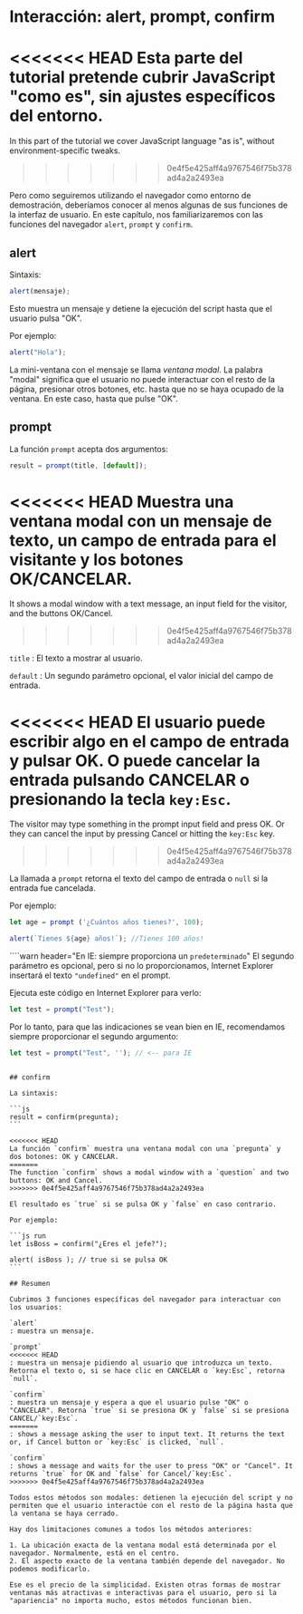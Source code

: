 # Interacción: alert, prompt, confirm

<<<<<<< HEAD
Esta parte del tutorial pretende cubrir JavaScript "como es", sin ajustes específicos del entorno.
=======
In this part of the tutorial we cover JavaScript language "as is", without environment-specific tweaks.
>>>>>>> 0e4f5e425aff4a9767546f75b378ad4a2a2493ea

Pero como seguiremos utilizando el navegador como entorno de demostración, deberíamos conocer al menos algunas de sus funciones de la interfaz de usuario. En este capítulo, nos familiarizaremos con las funciones del navegador `alert`, `prompt` y `confirm`.

## alert

Sintaxis:

```js
alert(mensaje);
```

Esto muestra un mensaje y detiene la ejecución del script hasta que el usuario pulsa "OK".

Por ejemplo:

```js run
alert("Hola");
```

La mini-ventana con el mensaje se llama *ventana modal*. La palabra "modal" significa que el usuario no puede interactuar con el resto de la página, presionar otros botones, etc. hasta que no se haya ocupado de la ventana. En este caso, hasta que pulse "OK".

## prompt

La función `prompt` acepta dos argumentos:

```js no-beautify
result = prompt(title, [default]);
```

<<<<<<< HEAD
Muestra una ventana modal con un mensaje de texto, un campo de entrada para el visitante y los botones OK/CANCELAR.
=======
It shows a modal window with a text message, an input field for the visitor, and the buttons OK/Cancel.
>>>>>>> 0e4f5e425aff4a9767546f75b378ad4a2a2493ea

`title`
: El texto a mostrar al usuario.

`default`
: Un segundo parámetro opcional, el valor inicial del campo de entrada.

<<<<<<< HEAD
El usuario puede escribir algo en el campo de entrada y pulsar OK. O puede cancelar la entrada pulsando CANCELAR o presionando la tecla `key:Esc`.
=======
The visitor may type something in the prompt input field and press OK. Or they can cancel the input by pressing Cancel or hitting the `key:Esc` key.
>>>>>>> 0e4f5e425aff4a9767546f75b378ad4a2a2493ea

La llamada a `prompt` retorna el texto del campo de entrada o `null` si la entrada fue cancelada.

Por ejemplo:

```js run
let age = prompt ('¿Cuántos años tienes?', 100);

alert(`Tienes ${age} años!`); //Tienes 100 años!
```

````warn header="En IE: siempre proporciona un `predeterminado`"
El segundo parámetro es opcional, pero si no lo proporcionamos, Internet Explorer insertará el texto `"undefined"` en el prompt.

Ejecuta este código en Internet Explorer para verlo:

```js run
let test = prompt("Test");
```

Por lo tanto, para que las indicaciones se vean bien en IE, recomendamos siempre proporcionar el segundo argumento:

```js run
let test = prompt("Test", ''); // <-- para IE
```
````

## confirm

La sintaxis:

```js
result = confirm(pregunta);
```

<<<<<<< HEAD
La función `confirm` muestra una ventana modal con una `pregunta` y dos botones: OK y CANCELAR.
=======
The function `confirm` shows a modal window with a `question` and two buttons: OK and Cancel.
>>>>>>> 0e4f5e425aff4a9767546f75b378ad4a2a2493ea

El resultado es `true` si se pulsa OK y `false` en caso contrario.

Por ejemplo:

```js run
let isBoss = confirm("¿Eres el jefe?");

alert( isBoss ); // true si se pulsa OK
```

## Resumen

Cubrimos 3 funciones específicas del navegador para interactuar con los usuarios:

`alert`
: muestra un mensaje.

`prompt`
<<<<<<< HEAD
: muestra un mensaje pidiendo al usuario que introduzca un texto. Retorna el texto o, si se hace clic en CANCELAR o `key:Esc`, retorna `null`.

`confirm`
: muestra un mensaje y espera a que el usuario pulse "OK" o "CANCELAR". Retorna `true` si se presiona OK y `false` si se presiona CANCEL/`key:Esc`.
=======
: shows a message asking the user to input text. It returns the text or, if Cancel button or `key:Esc` is clicked, `null`.

`confirm`
: shows a message and waits for the user to press "OK" or "Cancel". It returns `true` for OK and `false` for Cancel/`key:Esc`.
>>>>>>> 0e4f5e425aff4a9767546f75b378ad4a2a2493ea

Todos estos métodos son modales: detienen la ejecución del script y no permiten que el usuario interactúe con el resto de la página hasta que la ventana se haya cerrado.

Hay dos limitaciones comunes a todos los métodos anteriores:

1. La ubicación exacta de la ventana modal está determinada por el navegador. Normalmente, está en el centro.
2. El aspecto exacto de la ventana también depende del navegador. No podemos modificarlo.

Ese es el precio de la simplicidad. Existen otras formas de mostrar ventanas más atractivas e interactivas para el usuario, pero si la "apariencia" no importa mucho, estos métodos funcionan bien.
